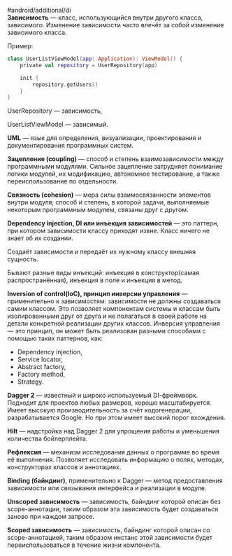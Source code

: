#android/additional/di  
**Зависимость** — класс, использующийся внутри другого класса, зависимого. Изменение зависимости часто влечёт за собой изменение зависимого класса.

Пример:

```kotlin
class UserListViewModel(app: Application): ViewModel() {
    private val repository = UserRepository(app)

    init {
        repository.getUsers()
    }
}
```

UserRepository — зависимость,

UserListViewModel — зависимый.

**UML** — язык для определения, визуализации, проектирования и документирования программных систем.

**Зацепление (coupling)** — способ и степень взаимозависимости между программными модулями. Сильное зацепление затрудняет понимание логики модулей, их модификацию, автономное тестирование, а также переиспользование по отдельности.

**Связность (cohesion)** — мера силы взаимосвязанности элементов внутри модуля; способ и степень, в которой задачи, выполняемые некоторым программным модулем, связаны друг с другом.

**Dependency injection, DI или инъекция зависимостей** — это паттерн, при котором зависимости классу приходят извне. Класс ничего не знает об их создании.

Создаёт зависимости и передаёт их нужному классу внешняя сущность.

Бывают разные виды инъекций: инъекция в конструктор(самая распространённая), инъекция в поле и инъекция в метод.

**Inversion of control(IoC), принцип инверсии управления** — применительно к зависимостям: зависимости не должны создаваться самим классом. Это позволяет компонентам системы и классам быть изолированными друг от друга и не полагаться в своей работе на детали конкретной реализации других классов. Инверсия управления — это принцип, он может быть реализован разными способами c помощью таких паттернов, как:

-   Dependency injection,
-   Service locator,
-   Abstract factory,
-   Factory method,
-   Strategy.

**Dagger 2** — известный и широко используемый DI-фреймворк. Подходит для проектов любых размеров, хорошо масштабируется. Имеет высокую производительность за счёт кодогенерации, разрабатывается Google. Но при этом имеет высокий порог вхождения.

**Hilt** — надстройка над Dagger 2 для упрощения работы и уменьшения количества бойлерплейта.

**Рефлексия** — механизм исследования данных о программе во время её выполнения. Позволяет исследовать информацию о полях, методах, конструкторах классов и аннотациях.

**Binding (байндинг)**, применительно к Dagger — метод предоставления зависимости или связывания интерфейса и реализации в модуле.

**Unscoped зависимость** — зависимость, байндинг которой описан без scope-аннотации, таким образом эта зависимость будет создаваться заново при каждом запросе.

**Scoped зависимость** — зависимость, байндинг которой описан со scope-аннотацией, таким образом инстанс этой зависимости будет переиспользоваться в течение жизни компонента.
